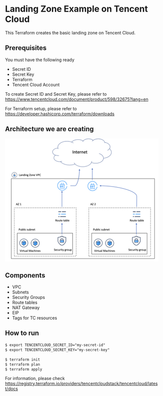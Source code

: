 # Landing Zone Example on Tencent Cloud
This Terraform creates the basic landing zone on Tencent Cloud.

## Prerequisites
You must have the following ready

- Secret ID
- Secret Key 
- Terraform
- Tencent Cloud Account

To create Secret ID and Secret Key, please refer to https://www.tencentcloud.com/document/product/598/32675?lang=en 

For Terraform setup, please refer to https://developer.hashicorp.com/terraform/downloads 

## Architecture we are creating
<img src="./images/LandingZoneSchema v1.1.png">

## Components 
 - VPC
 - Subnets
 - Security Groups
 - Route tables
 - NAT Gateway
 - EIP
 - Tags for TC resources

## How to run
```
$ export TENCENTCLOUD_SECRET_ID="my-secret-id"
$ export TENCENTCLOUD_SECRET_KEY="my-secret-key"

$ terraform init
$ terraform plan
$ terraform apply
```

For information, please check https://registry.terraform.io/providers/tencentcloudstack/tencentcloud/latest/docs
